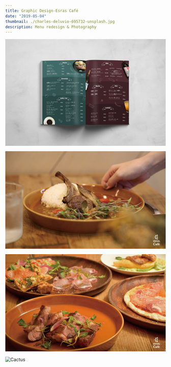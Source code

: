 ```yaml
---
title: Graphic Design-Esras Café
date: "2019-05-04"
thumbnail: ./charles-deluvio-695732-unsplash.jpg
description: Menu redesign & Photography
---
```


![Cactus](./charles-deluvio-695757-unsplash.jpg)

![Cactus](./charles-deluvio-695736-unsplash.jpg)

![Cactus](./charles-deluvio-695758-unsplash.jpg)

![Cactus](./charles-deluvio-695733-unsplash.jpg)
